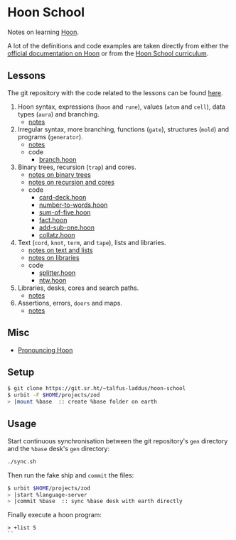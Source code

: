 # Hoon School

Notes on learning [Hoon](https://developers.urbit.org/reference/hoon/overview).

A lot of the definitions and code examples are taken directly from either the [official documentation on Hoon](https://developers.urbit.org/reference/hoon/overview) or from the [Hoon School curriculum](https://developers.urbit.org/guides/core/hoon-school/A-intro).

## Lessons

The git repository with the code related to the lessons can be found [here](https://git.sr.ht/~talfus-laddus/hoon-school).

1. Hoon syntax, expressions (`hoon` and `rune`), values (`atom` and `cell`), data types (`aura`) and branching.
    - [notes](notes/lesson-1.md)
2. Irregular syntax, more branching, functions (`gate`), structures (`mold`) and programs (`generator`).
    - [notes](notes/lesson-2.md)
    - code
        - [branch.hoon](gen/two/branch.hoon)
3. Binary trees, recursion (`trap`) and cores.
    - [notes on binary trees](notes/lesson-3-1.md)
    - [notes on recursion and cores](notes/lesson-3-2.md)
    - code
        - [card-deck.hoon](gen/three/card-deck.hoon)
        - [number-to-words.hoon](lib/number-to-words.hoon)
        - [sum-of-five.hoon](gen/three/sum-of-five.hoon)
        - [fact.hoon](gen/three/fact.hoon)
        - [add-sub-one.hoon](gen/three/add-sub-one.hoon)
        - [collatz.hoon](gen/three/collatz.hoon)
4. Text (`cord`, `knot`, `term`, and `tape`), lists and libraries.
    - [notes on text and lists](notes/lesson-4-1.md)
    - [notes on libraries](notes/lesson-4-2.md)
    - code
      - [splitter.hoon](gen/four/splitter.hoon)
      - [ntw.hoon](gen/four/ntw.hoon)
5. Libraries, desks, cores and search paths.
    - [notes](notes/lesson-5.md)
6. Assertions, errors, `doors` and maps.
    - [notes](notes/lesson-6.md)


## Misc

- [Pronouncing Hoon](pronouncing-hoon.md)

## Setup

```bash
$ git clone https://git.sr.ht/~talfus-laddus/hoon-school
$ urbit -F $HOME/projects/zod
> |mount %base  :: create %base folder on earth
```

## Usage

Start continuous synchronisation between the git repository's `gen` directory and the `%base` desk's `gen` directory:
```bash
./sync.sh
```

Then run the fake ship and `commit` the files:
```bash
$ urbit $HOME/projects/zod
> |start %language-server
> |commit %base  :: sync %base desk with earth directly
```

Finally execute a hoon program:
```dojo
> +list 5
``
